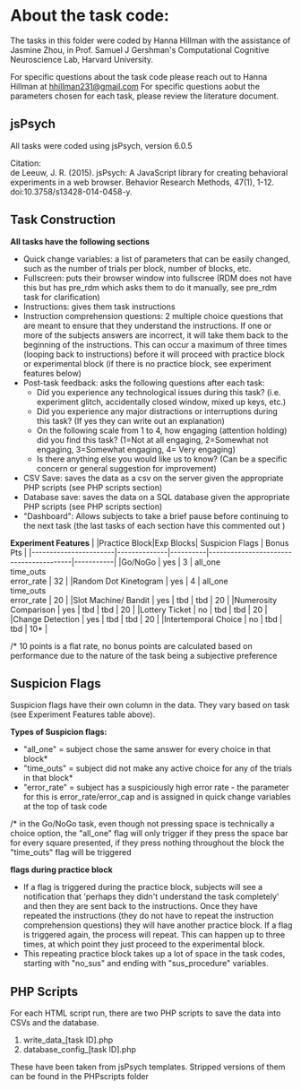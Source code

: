 # About the task code:
The tasks in this folder were coded by Hanna Hillman with the assistance of Jasmine Zhou, in Prof. Samuel J Gershman's Computational Cognitive Neuroscience Lab, Harvard University. <br>

For specific questions about the task code please reach out to Hanna Hillman at hhillman231@gmail.com
For specific questions aobut the parameters chosen for each task, please review the literature document.

## jsPsych
All tasks were coded using jsPsych, version 6.0.5 <br>

Citation: <br>
de Leeuw, J. R. (2015). jsPsych: A JavaScript library for creating behavioral experiments in a web browser. Behavior Research Methods, 47(1), 1-12. doi:10.3758/s13428-014-0458-y.


## Task Construction

**All tasks have the following sections**
- Quick change variables: a list of parameters that can be easily changed, such as the number of trials per block, number of blocks, etc.
- Fullscreen: puts their browser window into fullscree (RDM does not have this but has pre_rdm which asks them to do it manually, see pre_rdm task for clarification)
- Instructions: gives them task instructions
- Instruction comprehension questions: 2 multiple choice questions that are meant to ensure that they understand the instructions. If one or more of the subjects answers are incorrect, it will take them back to the beginning of the instructions. This can occur a maximum of three times (looping back to instructions) before it will proceed with practice block or experimental block (if there is no practice block, see experiment features below)
- Post-task feedback: asks the following questions after each task:
    - Did you experience any technological issues during this task? (i.e. experiment glitch, accidentally closed window, mixed up keys, etc.)
    - Did you experience any major distractions or interruptions during this task? (If yes they can write out an explanation)
    - On the following scale from 1 to 4, how engaging (attention holding) did you find this task? (1=Not at all engaging, 2=Somewhat not engaging, 3=Somewhat engaging, 4= Very engaging)
    - Is there anything else you would like us to know? (Can be a specific concern or general suggestion for improvement)
- CSV Save: saves the data as a csv on the server given the appropriate PHP scripts (see PHP scripts section)
- Database save: saves the data on a SQL database given the appropriate PHP scripts (see PHP scripts section)
- "Dashboard": Allows subjects to take a brief pause before continuing to the next task (the last tasks of each section have this commented out )

**Experiment Features**
|                       |Practice Block|Exp Blocks| Suspicion Flags                        | Bonus Pts |
|-----------------------|--------------|----------|----------------------------------------|-----------|
|Go/NoGo                | yes          | 3        | all_one <br> time_outs <br> error_rate | 32        |
|Random Dot Kinetogram  | yes          | 4        | all_one <br> time_outs <br> error_rate | 20        |
|Slot Machine/ Bandit   | yes          | tbd      | tbd                                    | 20        |
|Numerosity Comparison  | yes          | tbd      | tbd                                    | 20        |
|Lottery Ticket         | no           | tbd      | tbd                                    | 20        |
|Change Detection       | yes          | tbd      | tbd                                    | 20        |
|Intertemporal Choice   | no           | tbd      | tbd                                    | 10*       |

/* 10 points is a flat rate, no bonus points are calculated based on performance due to the nature of the task being a subjective preference

## Suspicion Flags
Suspicion flags have their own column in the data. They vary based on task (see Experiment Features table above). <br>


**Types of Suspicion flags:**
- "all_one" = subject chose the same answer for every choice in that block*
- "time_outs" = subject did not make any active choice for any of the trials in that block*
- "error_rate" = subject has a suspiciously high error rate - the parameter for this is error_rate/error_cap and is assigned in quick change variables at the top of task code


/* in the Go/NoGo task, even though not pressing space is technically a choice option, the "all_one" flag will only trigger if they press the space bar for every square presented, if they press nothing throughout the block the "time_outs" flag will be triggered


**flags during practice block**
- If a flag is triggered during the practice block, subjects will see a notification that 'perhaps they didn't understand the task completely' and then they are sent back to the instructions. Once they have repeated the instructions (they do not have to repeat the instruction comprehension questions) they will have another practice block. If a flag is triggered again, the process will repeat. This can happen up to three times, at which point they just proceed to the experimental block.
- This repeating practice block takes up a lot of space in the task codes, starting with "no_sus" and ending with "sus_procedure" variables.



## PHP Scripts
For each HTML script run, there are two PHP scripts to save the data into CSVs and the database.

1. write_data_[task ID].php
2. database_config_[task ID].php

These have been taken from jsPsych templates. Stripped versions of them can be found in the PHPscripts folder
